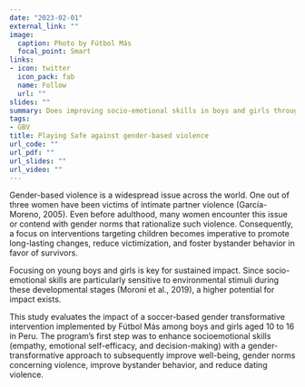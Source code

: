 ```yaml
---
date: "2023-02-01"
external_link: ""
image:
  caption: Photo by Fútbol Más
  focal_point: Smart
links:
- icon: twitter
  icon_pack: fab
  name: Follow
  url: ""
slides: ""
summary: Does improving socio-emotional skills in boys and girls through soccer reduce adverse gender norms and gender-based violence?
tags:
- GBV
title: Playing Safe against gender-based violence
url_code: ""
url_pdf: ""
url_slides: ""
url_video: ""
---
```


Gender-based violence is a widespread issue across the world. One out of three women have been victims of intimate partner violence (García-Moreno, 2005). Even before adulthood, many women encounter this issue or contend with gender norms that rationalize such violence. Consequently, a focus on interventions targeting children becomes imperative to promote long-lasting changes, reduce victimization, and foster bystander behavior in favor of survivors.

Focusing on young boys and girls is key for sustained impact. Since socio-emotional skills are particularly sensitive to environmental stimuli during these developmental stages (Moroni et al., 2019), a higher potential for impact exists.

This study evaluates the impact of a soccer-based gender transformative intervention implemented by Fútbol Más among boys and girls aged 10 to 16 in Peru. The program’s first step was to enhance socioemotional skills (empathy, emotional self-efficacy, and decision-making) with a gender-transformative approach to subsequently improve well-being, gender norms concerning violence, improve bystander behavior, and reduce dating violence.
